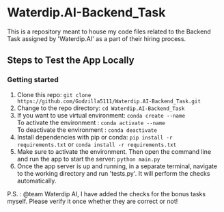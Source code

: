 # Waterdip.AI-Backend_Task

This is a repository meant to house my code files related to the Backend Task assigned by 'Waterdip.AI' as a part of their hiring process.

## Steps to Test the App Locally

### Getting started
1. Clone this repo: `git clone https://github.com/Godzilla5111/Waterdip.AI-Backend_Task.git` <br>
2. Change to the repo directory: `cd Waterdip.AI-Backend_Task` <br>
3. If you want to use virtual environment: `conda create --name` 
  <br> To activate the environment : `conda activate --name`
  <br> To deactivate the environment : `conda deactivate` <br>
4. Install dependencies with pip or conda: `pip install -r requirements.txt` or `conda install -r requirements.txt` <br>
6. Make sure to activate the environment. Then open the command line and run the app to start the server: `python main.py` <br>
7. Once the app server is up and running, in a separate terminal, navigate to the working directory and run 'tests.py'. It will perform the checks automatically.

P.S. : @team Waterdip AI, I have added the checks for the bonus tasks myself. Please verify it once whether they are correct or not!
